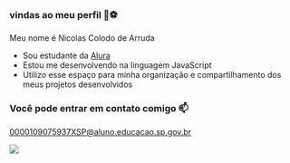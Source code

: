 ### vindas ao meu perfil 💙⚽

Meu nome é Nicolas Colodo de Arruda

- Sou estudante da [Alura](https://www.alura.com.br)
- Estou me desenvolvendo na linguagem JavaScript
- Utilizo esse espaço para minha organização e compartilhamento dos meus projetos desenvolvidos

### Você pode entrar em contato comigo 📫

0000109075937XSP@aluno.educacao.sp.gov.br


![](https://media1.tenor.com/m/0lcRtGPO8uAAAAAd/good.gif)
